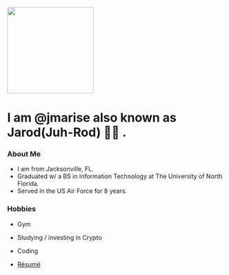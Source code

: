 <img src="https://drive.google.com/uc?authuser=0&id=1_AtPWJpqhy4YqEzYTkqjMbuW0bkNLB6a&export=download" width="200" height="200">

# I am @jmarise also known as Jarod(Juh-Rod) 👋🏾 . 


### About Me

- I am from Jacksonville, FL. 
- Graduated w/ a BS in Information Technology at The University of North Florida.  
- Served in the US Air Force for 8 years. 

### Hobbies 
- Gym 
- Studying / investing in Crypto
- Coding

- [Résumé](https://docs.google.com/document/d/1oFaekwpWK6IEpBVwu2Cfjf37H_LBxl0YXLbCSxxqKNY/edit?usp=sharing)
